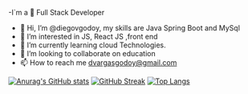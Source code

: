 -I`m a 💎 Full Stack Developer
- 👋 Hi, I’m @diegovgodoy, my skills are Java Spring Boot and MySql
- 👀 I’m interested in  JS, React JS ,front end 
- 🌱 I’m currently learning cloud Technologies.
- 💞️ I’m looking to collaborate on education
- 📫 How to reach me dvargasgodoy@gmail.com

[![Anurag's GitHub stats](https://github-readme-stats.vercel.app/api?username=diegovgodoy)](https://github.com/diegovgodoy/github-readme-stats)
[![GitHub Streak](https://github-readme-streak-stats.herokuapp.com/?user=diegovgodoy)](https://git.io/streak-stats)
[![Top Langs](https://github-readme-stats.vercel.app/api/top-langs/?username=diegovgodoy)](https://github.com/diegovgodoy/github-readme-stats)

<!---
diegovgodoy/diegovgodoy is a ✨ special ✨ repository because its `README.md` (this file) appears on your GitHub profile.
You can click the Preview link to take a look at your changes.
--->
